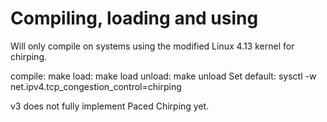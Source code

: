 # Compiling, loading and using

Will only compile on systems using the modified Linux 4.13 kernel for chirping.

compile:         make
load:            make load
unload:          make unload
Set default:     sysctl -w net.ipv4.tcp_congestion_control=chirping

v3 does not fully implement Paced Chirping yet.
